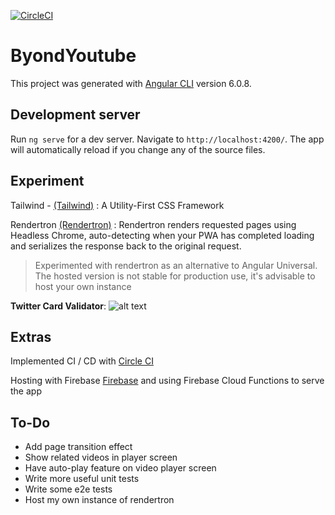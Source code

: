 [![CircleCI](https://circleci.com/gh/cogoo/byond-youtube/tree/master.svg?style=shield)](https://circleci.com/gh/cogoo/byond-youtube/tree/master)

# ByondYoutube

This project was generated with [Angular CLI](https://github.com/angular/angular-cli) version 6.0.8.

## Development server

Run `ng serve` for a dev server. Navigate to `http://localhost:4200/`. The app will automatically reload if you change any of the source files.

## Experiment

Tailwind - [(Tailwind)](https://tailwindcss.com/) : A Utility-First CSS Framework

Rendertron [(Rendertron)](https://render-tron.appspot.com/) : Rendertron renders requested pages using Headless Chrome, auto-detecting when your PWA has completed loading and serializes the response back to the original request. 

> Experimented with rendertron as an alternative to Angular Universal. The hosted version is not stable for production use, it's advisable to host your own instance

__Twitter Card Validator__: 
![alt text][logo]

[logo]: https://github.com/cogoo/byond-youtube/raw/master/src/assets/img/rendertron.png "Twitter Card Validator"

## Extras

Implemented CI / CD with [Circle CI](https://circleci.com/)

Hosting with Firebase [Firebase](https://firebase.google.com/) and using Firebase Cloud Functions to serve the app

## To-Do

- Add page transition effect
- Show related videos in player screen
- Have auto-play feature on video player screen
- Write more useful unit tests
- Write some e2e tests
- Host my own instance of rendertron
